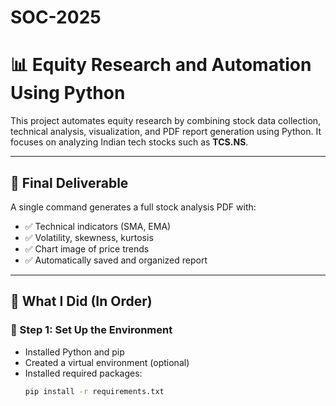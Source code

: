 # SOC-2025
# 📊 Equity Research and Automation Using Python

This project automates equity research by combining stock data collection, technical analysis, visualization, and PDF report generation using Python. It focuses on analyzing Indian tech stocks such as **TCS.NS**.

---

## 🚀 Final Deliverable

A single command generates a full stock analysis PDF with:
- ✅ Technical indicators (SMA, EMA)
- ✅ Volatility, skewness, kurtosis
- ✅ Chart image of price trends
- ✅ Automatically saved and organized report

---

## 📌 What I Did (In Order)

### 🔧 Step 1: Set Up the Environment
- Installed Python and pip
- Created a virtual environment (optional)
- Installed required packages:
  ```bash
  pip install -r requirements.txt
